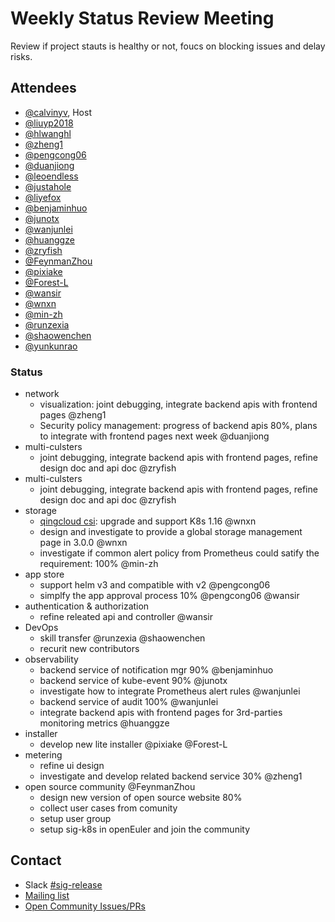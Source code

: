 # Weekly Status Review Meeting

Review if project stauts is healthy or not, foucs on blocking issues and delay risks.

## Attendees

- [@calvinyv](https://github.com/calvinyv), Host
- [@liuyp2018](https://github.com/liuyp2018)
- [@hlwanghl](https://github.com/hlwanghl)
- [@zheng1](https://github.com/zheng1)
- [@pengcong06](https://github.com/pengcong06)
- [@duanjiong](https://github.com/duanjiong)
- [@leoendless](https://github.com/leoendless)
- [@justahole](https://github.com/justahole)
- [@liyefox](https://github.com/liyefox)
- [@benjaminhuo](https://github.com/benjaminhuo)
- [@junotx](https://github.com/junotx)
- [@wanjunlei](https://github.com/wanjunlei)
- [@huanggze](https://github.com/huanggze)
- [@zryfish](https://github.com/zryfish)
- [@FeynmanZhou](https://github.com/FeynmanZhou)
- [@pixiake](https://github.com/pixiake)
- [@Forest-L](https://github.com/Forest-L)
- [@wansir](https://github.com/wansir)
- [@wnxn](https://github.com/wnxn)
- [@min-zh](https://github.com/min-zh)
- [@runzexia](https://github.com/runzexia)
- [@shaowenchen](https://github.com/shaowenchen)
- [@yunkunrao](https://github.com/yunkunrao)

### Status

- network
  - visualization: joint debugging, integrate backend apis with frontend pages @zheng1
  - Security policy management: progress of backend apis 80%, plans to integrate with frontend pages next week @duanjiong
- multi-culsters
  - joint debugging, integrate backend apis with frontend pages, refine design doc and api doc @zryfish
- multi-culsters
  - joint debugging, integrate backend apis with frontend pages, refine design doc and api doc @zryfish
- storage
  - [qingcloud csi](https://github.com/yunify/qingcloud-csi): upgrade and support K8s  1.16 @wnxn
  - design and investigate to provide a global storage management page in 3.0.0 @wnxn
  - investigate if common alert policy from Prometheus could satify the requirement: 100% @min-zh
- app store
  - support helm v3 and compatible with v2 @pengcong06
  - simplfy the app approval process 10% @pengcong06 @wansir
- authentication & authorization
  - refine releated api and controller @wansir
- DevOps
  - skill transfer @runzexia @shaowenchen
  - recurit new contributors
- observability
  - backend service of notification mgr 90% @benjaminhuo
  - backend service of kube-event 90% @junotx
  - investigate how to integrate Prometheus alert rules @wanjunlei
  - backend service of audit 100% @wanjunlei
  - integrate backend apis with frontend pages for 3rd-parties monitoring metrics @huanggze
- installer
  - develop new lite installer @pixiake @Forest-L
- metering
  - refine ui design
  - investigate and develop related backend service 30% @zheng1
- open source community @FeynmanZhou
  - design new version of open source website  80% 
  - collect user cases from comunity 
  - setup user group
  - setup sig-k8s in openEuler and join the community

## Contact

- Slack [#sig-release](https://kubesphere.slack.com/messages/sig-release)
- [Mailing list](https://groups.google.com/forum/#!forum/kubesphere)
- [Open Community Issues/PRs](https://github.com/kubesphere/community/sig%2Frelease)